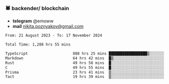 ### 🕷 backender/ blockchain
- **telegram** @emoww
- **mail** nikita.poznyakov@gmail.com

<!--START_SECTION:waka-->

```txt
From: 21 August 2023 - To: 17 November 2024

Total Time: 1,288 hrs 55 mins

TypeScript                    888 hrs 25 mins █████████████████▒░░░░░░░   68.67 %
Markdown                      64 hrs 42 mins  █▒░░░░░░░░░░░░░░░░░░░░░░░   05.00 %
Rust                          49 hrs 58 mins  █░░░░░░░░░░░░░░░░░░░░░░░░   03.86 %
C                             49 hrs 55 mins  █░░░░░░░░░░░░░░░░░░░░░░░░   03.86 %
Prisma                        23 hrs 41 mins  ▒░░░░░░░░░░░░░░░░░░░░░░░░   01.83 %
Tact                          19 hrs 39 mins  ▒░░░░░░░░░░░░░░░░░░░░░░░░   01.52 %
```

<!--END_SECTION:waka-->




